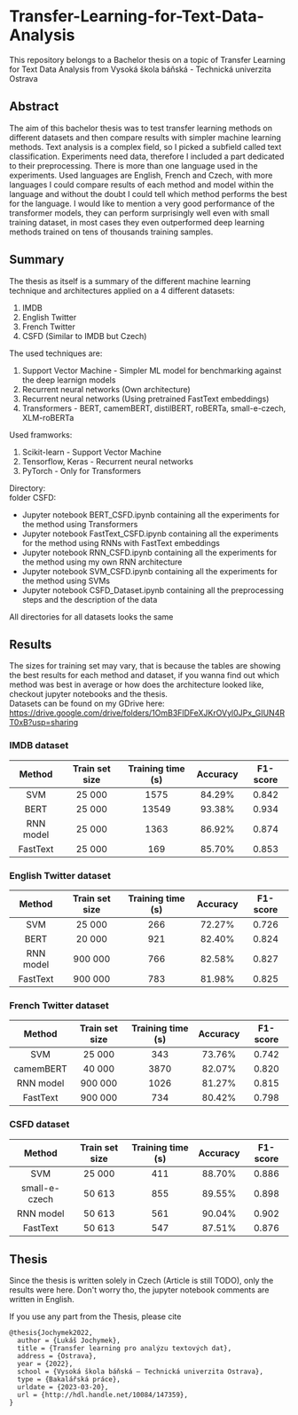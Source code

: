 # Transfer-Learning-for-Text-Data-Analysis

This repository belongs to a Bachelor thesis on a topic of Transfer Learning for Text Data Analysis from Vysoká škola báňská - Technická univerzita Ostrava

## Abstract

The aim of this bachelor thesis was to test transfer learning methods on different datasets and then
compare results with simpler machine learning methods. Text analysis is a complex field, so I picked
a subfield called text classification. Experiments need data, therefore I included a part dedicated
to their preprocessing. There is more than one language used in the experiments. Used languages
are English, French and Czech, with more languages I could compare results of each method and
model within the language and without the doubt I could tell which method performs the best for
the language. I would like to mention a very good performance of the transformer models, they can
perform surprisingly well even with small training dataset, in most cases they even outperformed
deep learning methods trained on tens of thousands training samples.

## Summary

The thesis as itself is a summary of the different machine learning technique and architectures applied on a 4 different datasets:
1. IMDB 
2. English Twitter
3. French Twitter
4. CSFD (Similar to IMDB but Czech) <br>

The used techniques are: 
1. Support Vector Machine - Simpler ML model for benchmarking against the deep learnign models
2. Recurrent neural networks (Own architecture)
3. Recurrent neural networks (Using pretrained FastText embeddings)
4. Transformers -  BERT, camemBERT, distilBERT, roBERTa, small-e-czech, XLM-roBERTa

Used framworks:
1. Scikit-learn - Support Vector Machine
2. Tensorflow, Keras - Recurrent neural networks
3. PyTorch - Only for Transformers

Directory: <br>
folder CSFD: <br>
- Jupyter notebook BERT_CSFD.ipynb containing all the experiments for the method using Transformers
- Jupyter notebook FastText_CSFD.ipynb containing all the experiments for the method using RNNs with FastText embeddings
- Jupyter notebook RNN_CSFD.ipynb containing all the experiments for the method using my own RNN architecture
- Jupyter notebook SVM_CSFD.ipynb containing all the experiments for the method using SVMs
- Jupyter notebook CSFD_Dataset.ipynb containing all the preprocessing steps and the description of the data

All directories for all datasets looks the same


## Results

The sizes for training set may vary, that is because the tables are showing the best results for each method and dataset, if you wanna find out which method was best in average or how does the architecture looked like, checkout jupyter notebooks and the thesis. <br>
Datasets can be found on my GDrive here: https://drive.google.com/drive/folders/1OmB3FlDFeXJKrOVyl0JPx_GIUN4RT0xB?usp=sharing

### IMDB dataset

|   Method  | Train set size | Training time (s) | Accuracy | F1-score |
|:---------:|:--------------:|:-----------------:|:--------:|:--------:|
| SVM       |         25 000 |              1575 |   84.29% |    0.842 |
| BERT      |         25 000 |             13549 |   93.38% |    0.934 |
| RNN model |         25 000 |              1363 |   86.92% |    0.874 |
| FastText  |         25 000 |               169 |   85.70% |    0.853 |

### English Twitter dataset

|   Method  | Train set size | Training time (s) | Accuracy | F1-score |
|:---------:|:--------------:|:-----------------:|:--------:|:--------:|
| SVM       |         25 000 |               266 |   72.27% |    0.726 |
| BERT      |         20 000 |               921 |   82.40% |    0.824 |
| RNN model |        900 000 |               766 |   82.58% |    0.827 |
| FastText  |        900 000 |               783 |   81.98% |    0.825 |

### French Twitter dataset

|   Method  | Train set size | Training time (s) | Accuracy | F1-score |
|:---------:|:--------------:|:-----------------:|:--------:|:--------:|
| SVM       |         25 000 |               343 |   73.76% |    0.742 |
| camemBERT |         40 000 |              3870 |   82.07% |    0.820 |
| RNN model |        900 000 |              1026 |   81.27% |    0.815 |
| FastText  |        900 000 |               734 |   80.42% |    0.798 |

### CSFD dataset

|     Method    | Train set size | Training time (s) | Accuracy | F1-score |
|:-------------:|:--------------:|:-----------------:|:--------:|:--------:|
| SVM           |         25 000 |               411 |   88.70% |    0.886 |
| small-e-czech |         50 613 |               855 |   89.55% |    0.898 |
| RNN model     |         50 613 |               561 |   90.04% |    0.902 |
| FastText      |         50 613 |               547 |   87.51% |    0.876 |




## Thesis
Since the thesis is written solely in Czech (Article is still TODO), only the results were here. Don't worry tho, the jupyter notebook comments are written in English. <br>

If you use any part from the Thesis, please cite <br>
```
@thesis{Jochymek2022,
  author = {Lukáš Jochymek},
  title = {Transfer learning pro analýzu textových dat},
  address = {Ostrava},
  year = {2022},
  school = {Vysoká škola báňská – Technická univerzita Ostrava},
  type = {Bakalářská práce},
  urldate = {2023-03-20},
  url = {http://hdl.handle.net/10084/147359},
}
```

